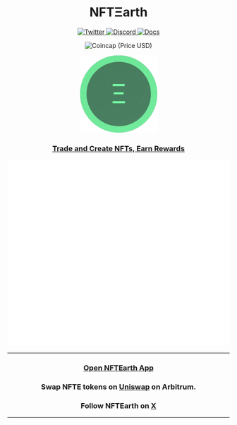 <span align="center">

### <h1>NFTΞarth</h1>
<span align="center">
<div align="center">   
<a href="https://twitter.com/NFTEarth_L2">
    <img src="https://img.shields.io/twitter/follow/NFTEarth_L2?label=NFTEarth&style=flat&logo=twitter&color=1DA1F2" alt="Twitter">
</a>   
<a href="https://discord.gg/56a7u3wDkX" target="_blank">
   <img alt="Discord" src="https://img.shields.io/discord/1062256160264171520?style=social&logo=discord&logoColor=7389D8&label=Discord&labelColor=6A7EC2&color=6A7EC2[Discord]">
</a>   
<a href="https://docs.nftearth.exchange" target="_blank">
   <img alt="Docs" src="https://img.shields.io/badge/docs-Documentation-n63EKvmEjdWy0MEBdcJF?style=flat&logo=gitbook&logoColor=ffffff">
</a>
 
![Coincap (Price USD)](https://img.shields.io/coincap/price-usd/ethereum)

<div align="center">
    <a align="center" href="https://nftearth.exchange" target="_blank">
      <img src="https://github.com/NFTEarth/documentation-nftearth/blob/main/.gitbook/assets/NFTE_Icon.png" alt="NFTEarth" height=175/>
  
### Trade and Create NFTs, Earn Rewards

![NFTEarth GitHub Metrics](/profile/metrics.svg)
 
---

### Open NFTEarth [App](https://nftearth.exchange)

### Swap NFTE tokens on [Uniswap](https://app.uniswap.org/#/swap?outputCurrency=0x51B902f19a56F0c8E409a34a215AD2673EDF3284) on Arbitrum.

### Follow NFTEarth on [X](https://x.com/nftearth_l2)

---

</span>
